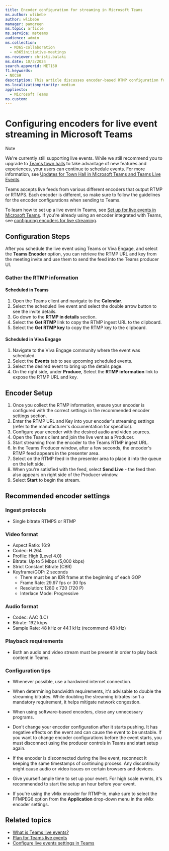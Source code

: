 ```yaml
---
title: Encoder configuration for streaming in Microsoft Teams
ms.author: wlibebe
author: wlibebe
manager: pamgreen
ms.topic: article
ms.service: msteams
audience: admin
ms.collection: 
  - M365-collaboration
  - m365initiative-meetings
ms.reviewer: christi.balaki
ms.date: 10/3/2024
search.appverid: MET150
f1.keywords:
- NOCSH
description: This article discusses encoder-based RTMP configuration for Microsoft Teams streaming events.
ms.localizationpriority: medium
appliesto: 
  - Microsoft Teams
ms.custom:
---
```


# Configuring encoders for live event streaming in Microsoft Teams

> [!NOTE]
> We're currently still supporting live events. While we still recommend you to upgrade to [Teams town halls](plan-town-halls.md) to take advantage of new features and experiences, your users can continue to schedule events. For more information, see [Updates for Town Hall in Microsoft Teams and Teams Live Events](https://techcommunity.microsoft.com/t5/microsoft-teams-blog/extension-for-teams-live-events-retirement/ba-p/4148352).

Teams accepts live feeds from various different encoders that output RTMP or RTMPS. Each encoder is different, so make sure to follow the guidelines for the encoder configurations when sending to Teams.

To learn how to set up a live event in Teams, see [Set up for live events in Microsoft Teams](/MicrosoftTeams/teams-live-events/set-up-for-teams-live-events). If you're already using an encoder integrated with Teams, see [configuring encoders for live streaming](teams-encoder-setup.md).

## Configuration Steps

After you schedule the live event using Teams or Viva Engage, and select the **Teams Encoder** option, you can retrieve the RTMP URL and key from the meeting invite and use them to send the feed into the Teams producer UI.

### Gather the RTMP information

#### Scheduled in Teams

1. Open the Teams client and navigate to the **Calendar**.
1. Select the scheduled live event and select the double arrow button to see the invite details.
1. Go down to the **RTMP in details** section.
1. Select the **Get RTMP** link to copy the RTMP ingest URL to the clipboard.
1. Select the **Get RTMP key** to copy the RTMP key to the clipboard.

#### Scheduled in Viva Engage

1. Navigate to the Viva Engage community where the event was scheduled.
1. Select the **Events** tab to see upcoming scheduled events.
1. Select the desired event to bring up the details page.
1. On the right side, under **Produce**, Select the **RTMP information** link to expose the RTMP URL and key.

## Encoder Setup

1. Once you collect the RTMP information, ensure your encoder is configured with the correct settings in the recommended encoder settings section.
1. Enter the RTMP URL and Key into your encoder's streaming settings (refer to the manufacturer's documentation for specifics).
1. Configure your encoder with the desired audio and video sources.
1. Open the Teams client and join the live vent as a Producer.
1. Start streaming from the encoder to the Teams RTMP ingest URL.
1. In the Teams Producer window, after a few seconds, the encoder's RTMP feed appears in the presenter area.
1. Select on the RTMP feed in the presenter area to place it into the queue on the left side.
1. When you're satisfied with the feed, select **Send Live** - the feed then also appears on right side of the Producer window.
1. Select **Start** to begin the stream.

## Recommended encoder settings

### Ingest protocols

- Single bitrate RTMPS or RTMP

### Video format

- Aspect Ratio: 16:9
- Codec: H.264
- Profile: High (Level 4.0)
- Bitrate: Up to 5 Mbps (5,000 kbps)
- Strict Constant Bitrate (CBR)
- Keyframe/GOP: 2 seconds
  - There must be an IDR frame at the beginning of each GOP
  - Frame Rate: 29.97 fps or 30 fps
  - Resolution: 1280 x 720 (720 P)
  - Interlace Mode: Progressive

### Audio format

- Codec: AAC (LC)
- Bitrate: 192 kbps
- Sample Rate: 48 kHz or 44.1 kHz (recommend 48 kHz)

### Playback requirements

- Both an audio and video stream must be present in order to play back content in Teams.

### Configuration tips

- Whenever possible, use a hardwired internet connection.
- When determining bandwidth requirements, it's advisable to double the streaming bitrates. While doubling the streaming bitrates isn't a mandatory requirement, it helps mitigate network congestion.

- When using software-based encoders, close any unnecessary programs.
- Don't change your encoder configuration after it starts pushing. It has negative effects on the event and can cause the event to be unstable. If you want to change encoder configurations before the event starts, you must disconnect using the producer controls in Teams and start setup again.
- If the encoder is disconnected during the live event, reconnect it keeping the same timestamps of continuing process. Any discontinuity might cause audio or video issues on certain browsers and devices.
- Give yourself ample time to set up your event. For high scale events, it's recommended to start the setup an hour before your event.
- If you're using the vMix encoder for RTMP-In, make sure to select the FFMPEG6 option from the **Application** drop-down menu in the vMix encoder settings.

## Related topics

- [What is Teams live events?](/MicrosoftTeams/teams-live-events/configure-teams-live-events)
- [Plan for Teams live events](/MicrosoftTeams/teams-live-events/configure-teams-live-events)
- [Configure live events settings in Teams](/MicrosoftTeams/teams-live-events/configure-teams-live-events)
